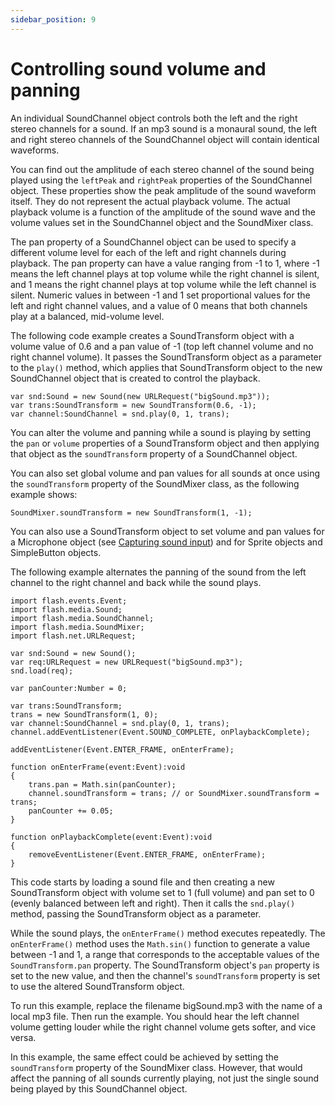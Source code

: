 ```yaml
---
sidebar_position: 9
---
```


# Controlling sound volume and panning

An individual SoundChannel object controls both the left and the right stereo
channels for a sound. If an mp3 sound is a monaural sound, the left and right
stereo channels of the SoundChannel object will contain identical waveforms.

You can find out the amplitude of each stereo channel of the sound being played
using the `leftPeak` and `rightPeak` properties of the SoundChannel object.
These properties show the peak amplitude of the sound waveform itself. They do
not represent the actual playback volume. The actual playback volume is a
function of the amplitude of the sound wave and the volume values set in the
SoundChannel object and the SoundMixer class.

The pan property of a SoundChannel object can be used to specify a different
volume level for each of the left and right channels during playback. The pan
property can have a value ranging from -1 to 1, where -1 means the left channel
plays at top volume while the right channel is silent, and 1 means the right
channel plays at top volume while the left channel is silent. Numeric values in
between -1 and 1 set proportional values for the left and right channel values,
and a value of 0 means that both channels play at a balanced, mid-volume level.

The following code example creates a SoundTransform object with a volume value
of 0.6 and a pan value of -1 (top left channel volume and no right channel
volume). It passes the SoundTransform object as a parameter to the `play()`
method, which applies that SoundTransform object to the new SoundChannel object
that is created to control the playback.

```
var snd:Sound = new Sound(new URLRequest("bigSound.mp3"));
var trans:SoundTransform = new SoundTransform(0.6, -1);
var channel:SoundChannel = snd.play(0, 1, trans);
```

You can alter the volume and panning while a sound is playing by setting the
`pan` or `volume` properties of a SoundTransform object and then applying that
object as the `soundTransform` property of a SoundChannel object.

You can also set global volume and pan values for all sounds at once using the
`soundTransform` property of the SoundMixer class, as the following example
shows:

```
SoundMixer.soundTransform = new SoundTransform(1, -1);
```

You can also use a SoundTransform object to set volume and pan values for a
Microphone object (see [Capturing sound input](./capturing-sound-input.md)) and
for Sprite objects and SimpleButton objects.

The following example alternates the panning of the sound from the left channel
to the right channel and back while the sound plays.

```
import flash.events.Event;
import flash.media.Sound;
import flash.media.SoundChannel;
import flash.media.SoundMixer;
import flash.net.URLRequest;

var snd:Sound = new Sound();
var req:URLRequest = new URLRequest("bigSound.mp3");
snd.load(req);

var panCounter:Number = 0;

var trans:SoundTransform;
trans = new SoundTransform(1, 0);
var channel:SoundChannel = snd.play(0, 1, trans);
channel.addEventListener(Event.SOUND_COMPLETE, onPlaybackComplete);

addEventListener(Event.ENTER_FRAME, onEnterFrame);

function onEnterFrame(event:Event):void
{
	trans.pan = Math.sin(panCounter);
	channel.soundTransform = trans; // or SoundMixer.soundTransform = trans;
	panCounter += 0.05;
}

function onPlaybackComplete(event:Event):void
{
	removeEventListener(Event.ENTER_FRAME, onEnterFrame);
}
```

This code starts by loading a sound file and then creating a new SoundTransform
object with volume set to 1 (full volume) and pan set to 0 (evenly balanced
between left and right). Then it calls the `snd.play()` method, passing the
SoundTransform object as a parameter.

While the sound plays, the `onEnterFrame()` method executes repeatedly. The
`onEnterFrame()` method uses the `Math.sin()` function to generate a value
between -1 and 1, a range that corresponds to the acceptable values of the
`SoundTransform.pan` property. The SoundTransform object's `pan` property is set
to the new value, and then the channel's `soundTransform` property is set to use
the altered SoundTransform object.

To run this example, replace the filename bigSound.mp3 with the name of a local
mp3 file. Then run the example. You should hear the left channel volume getting
louder while the right channel volume gets softer, and vice versa.

In this example, the same effect could be achieved by setting the
`soundTransform` property of the SoundMixer class. However, that would affect
the panning of all sounds currently playing, not just the single sound being
played by this SoundChannel object.
